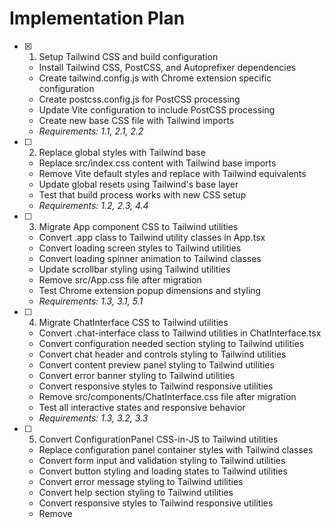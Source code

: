 # Implementation Plan

- [x] 1. Setup Tailwind CSS and build configuration

  - Install Tailwind CSS, PostCSS, and Autoprefixer dependencies
  - Create tailwind.config.js with Chrome extension specific configuration
  - Create postcss.config.js for PostCSS processing
  - Update Vite configuration to include PostCSS processing
  - Create new base CSS file with Tailwind imports
  - _Requirements: 1.1, 2.1, 2.2_

- [ ] 2. Replace global styles with Tailwind base

  - Replace src/index.css content with Tailwind base imports
  - Remove Vite default styles and replace with Tailwind equivalents
  - Update global resets using Tailwind's base layer
  - Test that build process works with new CSS setup
  - _Requirements: 1.2, 2.3, 4.4_

- [ ] 3. Migrate App component CSS to Tailwind utilities

  - Convert .app class to Tailwind utility classes in App.tsx
  - Convert loading screen styles to Tailwind utilities
  - Convert loading spinner animation to Tailwind classes
  - Update scrollbar styling using Tailwind utilities
  - Remove src/App.css file after migration
  - Test Chrome extension popup dimensions and styling
  - _Requirements: 1.3, 3.1, 5.1_

- [ ] 4. Migrate ChatInterface CSS to Tailwind utilities

  - Convert .chat-interface class to Tailwind utilities in ChatInterface.tsx
  - Convert configuration needed section styling to Tailwind utilities
  - Convert chat header and controls styling to Tailwind utilities
  - Convert content preview panel styling to Tailwind utilities
  - Convert error banner styling to Tailwind utilities
  - Convert responsive styles to Tailwind responsive utilities
  - Remove src/components/ChatInterface.css file after migration
  - Test all interactive states and responsive behavior
  - _Requirements: 1.3, 3.2, 3.3_

- [ ] 5. Convert ConfigurationPanel CSS-in-JS to Tailwind utilities

  - Replace configuration panel container styles with Tailwind classes
  - Convert form input and validation styling to Tailwind utilities
  - Convert button styling and loading states to Tailwind utilities
  - Convert error message styling to Tailwind utilities
  - Convert help section styling to Tailwind utilities
  - Convert responsive styles to Tailwind responsive utilities
  - Remove <style> tag from ConfigurationPanel.tsx
  - Test form interactions and validation states
  - _Requirements: 1.3, 3.2, 4.1_

- [ ] 6. Convert MessageInput CSS-in-JS to Tailwind utilities

  - Replace message input container styles with Tailwind classes
  - Convert textarea auto-resize styling to Tailwind utilities
  - Convert send button styling and states to Tailwind utilities
  - Convert input footer and character count styling to Tailwind utilities
  - Convert responsive styles to Tailwind responsive utilities
  - Remove <style> tag from MessageInput.tsx
  - Test textarea auto-resize and send button interactions
  - _Requirements: 1.3, 3.2, 4.1_

- [ ] 7. Convert MessageList CSS-in-JS to Tailwind utilities

  - Replace message list container styles with Tailwind classes
  - Convert empty state styling to Tailwind utilities
  - Convert message bubble styling for user and bot messages to Tailwind utilities
  - Convert typing indicator animation to Tailwind utilities
  - Convert scrollbar styling to Tailwind utilities
  - Convert responsive styles to Tailwind responsive utilities
  - Remove <style> tag from MessageList.tsx
  - Test message display, scrolling, and typing animation
  - _Requirements: 1.3, 3.2, 4.1_

- [ ] 8. Convert SuggestedQuestions CSS-in-JS to Tailwind utilities

  - Replace suggested questions container styles with Tailwind classes
  - Convert questions grid layout to Tailwind grid utilities
  - Convert question button styling and hover states to Tailwind utilities
  - Convert content info and badges styling to Tailwind utilities
  - Convert responsive styles to Tailwind responsive utilities
  - Remove <style> tag from SuggestedQuestions.tsx
  - Test question grid layout and button interactions
  - _Requirements: 1.3, 3.2, 4.1_

- [ ] 9. Optimize Tailwind configuration and bundle size

  - Configure Tailwind content paths to include all component files
  - Remove unused Tailwind utilities from final build
  - Verify CSS bundle size is optimized for Chrome extension
  - Test production build with optimized CSS
  - Update any remaining CSS imports or references
  - _Requirements: 1.4, 4.3, 5.3_

- [ ] 10. Verify Chrome extension functionality and visual consistency
  - Load extension in Chrome and test popup functionality
  - Compare visual appearance with original implementation
  - Test all interactive elements and animations
  - Test responsive behavior at different screen sizes
  - Verify extension works with Manifest V3 requirements
  - Run existing unit tests to ensure no functionality is broken
  - _Requirements: 3.1, 3.3, 5.1, 5.2_
